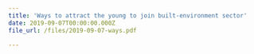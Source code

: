 ```yaml
---
title: 'Ways to attract the young to join built-environment sector'
date: 2019-09-07T00:00:00.000Z
file_url: /files/2019-09-07-ways.pdf

---
```



